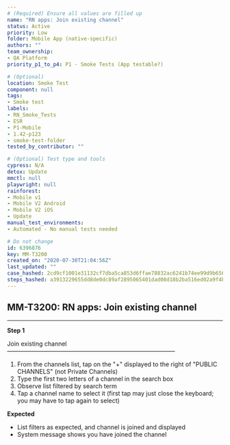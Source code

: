 ```yaml
---
# (Required) Ensure all values are filled up
name: "RN apps: Join existing channel"
status: Active
priority: Low
folder: Mobile App (native-specific)
authors: ""
team_ownership: 
- QA Platform
priority_p1_to_p4: P1 - Smoke Tests (App testable?)

# (Optional)
location: Smoke Test
component: null
tags: 
- Smoke test
labels: 
- RN_Smoke_Tests
- ESR
- P1-Mobile
- 1.42-p123
- smoke-test-folder
tested_by_contributor: ""

# (Optional) Test type and tools
cypress: N/A
detox: Update
mmctl: null
playwright: null
rainforest: 
- Mobile v1
- Mobile V2 Android
- Mobile V2 iOS
- Update
manual_test_environments: 
- Automated - No manual tests needed

# Do not change
id: 6396876
key: MM-T3200
created_on: "2020-07-30T21:04:56Z"
last_updated: ""
case_hashed: 2cd9cf1001e31132cf7dba5ca853d6ffae78832ac6241b74ee99d9b6564670547fcf639751c4cbe3d0022d18d547ffd4
steps_hashed: a3913229655dd8de0dc89af2895065401dad08d18b2ba516ed02a9f4bc21fe62bed977221b83cfa2349e35548af0beeb
---
```


<!-- (Auto-generated) Based on frontmatter's "key" and "name" -->

## MM-T3200: RN apps: Join existing channel

---

**Step 1**

Join existing channel\
————————————————————————————

1. From the channels list, tap on the "+" displayed to the right of "PUBLIC CHANNELS" (not Private Channels)
2. Type the first two letters of a channel in the search box
3. Observe list filtered by search term
4. Tap a channel name to select it (first tap may just close the keyboard; you may have to tap again to select)

**Expected**

- List filters as expected, and channel is joined and displayed
- System message shows you have joined the channel

